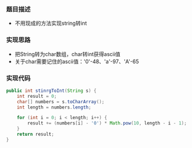 ### 题目描述
* 不用现成的方法实现string转int

### 实现思路
* 把String转为char数组，char转int获得ascii值
* 关于char需要记住的ascii值：'0'-48、'a'-97、'A'-65

### 实现代码
```java
public int stinrgToInt(String s) {
    int result = 0;
    char[] numbers = s.toCharArray();
    int length = numbers.length;

    for (int i = 0; i < length; i++) {
        result += (numbers[i] - '0') * Math.pow(10, length - i - 1);
    }
    return result;
}
```